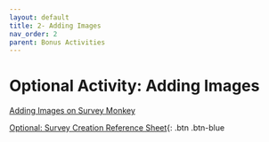 ```yaml
---
layout: default
title: 2- Adding Images
nav_order: 2
parent: Bonus Activities
---
```


# Optional Activity: Adding Images

[Adding Images on Survey Monkey](https://help.surveymonkey.com/en/surveymonkey/create/adding-images/)

[Optional: Survey Creation Reference Sheet](reference-sheet.html){: .btn .btn-blue 
